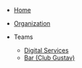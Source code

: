 - [Home](/)

- [Organization](organization.md)

- Teams
  - [Digital Services](en/digital-services/team.md)
  - [Bar (Club Gustav)](en/bar/team.md)
